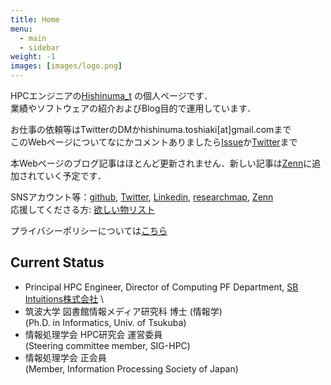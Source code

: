 ```yaml
---
title: Home
menu:
  - main
  - sidebar
weight: -1
images: [images/logo.png]
---
```


HPCエンジニアの[Hishinuma\_t][1] の個人ページです．\
業績やソフトウェアの紹介およびBlog目的で運用しています．

お仕事の依頼等はTwitterのDMかhishinuma.toshiaki[at]gmail.comまで\
このWebページについてなにかコメントありましたら[Issue][2]か[Twitter][1]まで

本Webページのブログ記事はほとんど更新されません．新しい記事は[Zenn][8]に追加されていく予定です．

SNSアカウント等：[github][5], [Twitter][2], [Linkedin][6], [researchmap][7], [Zenn][8]\
応援してくださる方: [欲しい物リスト][4]

プライバシーポリシーについては[こちら](about/privacy)

## Current Status
* Principal HPC Engineer, Director of Computing PF Department, [SB Intuitions株式会社](https://www.sbintuitions.co.jp/) \
* 筑波大学 図書館情報メディア研究科 博士 (情報学) \
	(Ph.D. in Informatics, Univ. of Tsukuba)
* 情報処理学会 HPC研究会 運営委員 \
    (Steering committee member, SIG-HPC)
* 情報処理学会 正会員\
   	(Member, Information Processing Society of Japan)

[1]: https://twitter.com/Hishinuma_t
[2]: https://github.com/t-hishinuma/t-hishinuma.github.io/issues
[4]: https://www.amazon.co.jp/hz/wishlist/ls/2PFMM9FT4AVRC?&sort=priority
[5]: https://github.com/t-hishinuma/
[6]: https://www.linkedin.com/in/toshiaki-hishinuma-a34247157/
[7]: https://researchmap.jp/hishinuma-t
[8]: https://zenn.dev/hishinuma_t
